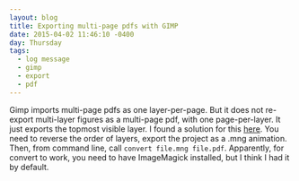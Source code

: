 ```yaml
---
layout: blog
title: Exporting multi-page pdfs with GIMP
date: 2015-04-02 11:46:10 -0400
day: Thursday
tags:
  - log message
  - gimp
  - export
  - pdf
---
```


Gimp imports multi-page pdfs as one layer-per-page. But it does not re-export multi-layer figures as a multi-page pdf, with one page-per-layer. It just exports the topmost visible layer. I found a solution for this [here](http://registry.gimp.org/node/25400). You need to reverse the order of layers, export the project as a .mng animation. Then, from command line, call `convert file.mng file.pdf`. Apparently, for convert to work, you need to have ImageMagick installed, but I think I had it by default.
